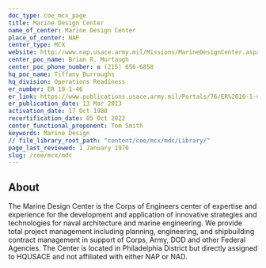 ```yaml
---
doc_type: coe_mcx_page 
title: Marine Design Center
name_of_center: Marine Design Center
place_of_center: NAP
center_type: MCX
website: http://www.nap.usace.army.mil/Missions/MarineDesignCenter.aspx
center_poc_name: Brian R. Murtaugh
center_poc_phone_number: ☎ (215) 656-6858
hq_poc_name: Tiffany Burroughs
hq_division: Operations Readiness
er_number: ER 10-1-46
er_link: https://www.publications.usace.army.mil/Portals/76/ER%2010-1-46%20Combined.pdf?ver=-M7UR83xOkneHjX1Y00lYQ%3d%3d
er_publication_date: 13 Mar 2013
activation_date: 17 Oct 1988
recertification_date: 05 Oct 2022
center_functional_proponent: Tom Smith
keywords: Marine Design
// file_library_root_path: "content/coe/mcx/mdc/Library/" 
page_last_reviewed: 1 January 1970 
slug: /coe/mcx/mdc
---
```


## About 

The Marine Design Center is the Corps of Engineers center of expertise and experience for the development and application of innovative strategies and technologies for naval architecture and marine engineering. We provide total project management including planning, engineering, and shipbuilding contract management in support of Corps, Army, DOD and other Federal Agencies. The Center is located in Philadelphia District but directly assigned to HQUSACE and not affiliated with either NAP or NAD.

 
